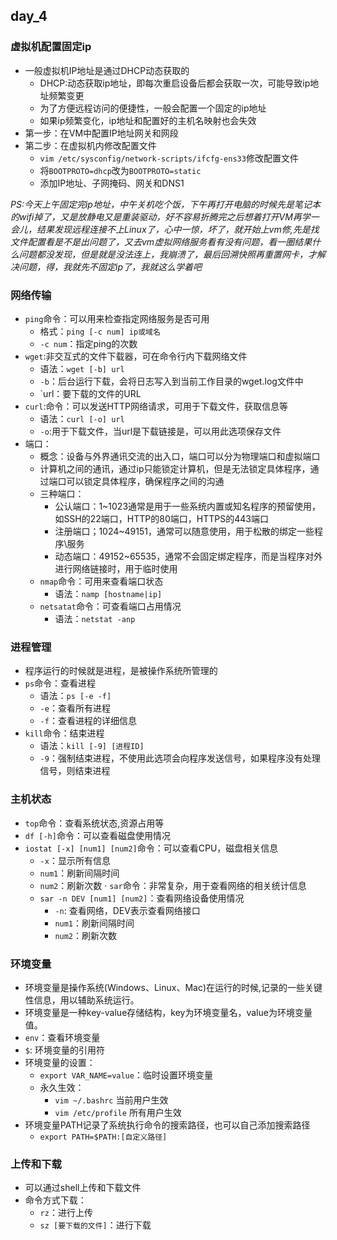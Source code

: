 ## day_4
### 虚拟机配置固定ip
- 一般虚拟机IP地址是通过DHCP动态获取的
    - DHCP:动态获取ip地址，即每次重启设备后都会获取一次，可能导致ip地址频繁变更
    - 为了方便远程访问的便捷性，一般会配置一个固定的ip地址
    - 如果ip频繁变化，ip地址和配置好的主机名映射也会失效
- 第一步：在VM中配置IP地址网关和网段
- 第二步：在虚拟机内修改配置文件
    - `vim /etc/sysconfig/network-scripts/ifcfg-ens33`修改配置文件
    - 将`BOOTPROTO=dhcp`改为`BOOTPROTO=static`
    - 添加IP地址、子网掩码、网关和DNS1  


*PS:今天上午固定完ip地址，中午关机吃个饭，下午再打开电脑的时候先是笔记本的wifi掉了，又是放静电又是重装驱动，好不容易折腾完之后想着打开VM再学一会儿，结果发现远程连接不上Linux了，心中一惊，坏了，就开始上vm修,先是找文件配置看是不是出问题了，又去vm虚拟网络服务看有没有问题，看一圈结果什么问题都没发现，但是就是没法连上，我崩溃了，最后回溯快照再重置网卡，才解决问题，得，我就先不固定ip了，我就这么学着吧*

### 网络传输
- `ping`命令：可以用来检查指定网络服务是否可用
    - 格式：`ping [-c num] ip或域名`
    - `-c num`：指定ping的次数
- `wget`:非交互式的文件下载器，可在命令行内下载网络文件
    - 语法：`wget [-b] url`
    - `-b`：后台运行下载，会将日志写入到当前工作目录的wget.log文件中
    - `url：要下载的文件的URL
- `curl`:命令：可以发送HTTP网络请求，可用于下载文件，获取信息等
    - 语法：`curl [-o] url`
    - `-o`:用于下载文件，当url是下载链接是，可以用此选项保存文件
- 端口：
    - 概念：设备与外界通讯交流的出入口，端口可以分为物理端口和虚拟端口
    - 计算机之间的通讯，通过ip只能锁定计算机，但是无法锁定具体程序，通过端口可以锁定具体程序，确保程序之间的沟通
    - 三种端口：
        - 公认端口：1~1023通常是用于一些系统内置或知名程序的预留使用，如SSH的22端口，HTTP的80端口，HTTPS的443端口
        - 注册端口；1024~49151，通常可以随意使用，用于松散的绑定一些程序\服务
        - 动态端口：49152~65535，通常不会固定绑定程序，而是当程序对外进行网络链接时，用于临时使用
    - `nmap`命令：可用来查看端口状态
        - 语法：`namp [hostname|ip]`
    - `netsatat`命令：可查看端口占用情况
        - 语法：`netstat -anp`
### 进程管理
- 程序运行的时候就是进程，是被操作系统所管理的
- `ps`命令：查看进程
    - 语法：`ps [-e -f]`
    - `-e`：查看所有进程
    - `-f`：查看进程的详细信息
- `kill`命令：结束进程
    - 语法：`kill [-9] [进程ID]`
    - `-9`：强制结束进程，不使用此选项会向程序发送信号，如果程序没有处理信号，则结束进程
### 主机状态
- `top`命令：查看系统状态,资源占用等
- `df [-h]`命令：可以查看磁盘使用情况
- `iostat [-x] [num1] [num2]`命令：可以查看CPU，磁盘相关信息
    - `-x`：显示所有信息
    - `num1`：刷新间隔时间
    - `num2`：刷新次数
· `sar`命令：非常复杂，用于查看网络的相关统计信息
    - `sar -n DEV [num1] [num2]`：查看网络设备使用情况
        - `-n`: 查看网络，DEV表示查看网络接口
        - `num1`：刷新间隔时间
        - `num2`：刷新次数
### 环境变量
- 环境变量是操作系统(Windows、Linux、Mac)在运行的时候,记录的一些关键性信息，用以辅助系统运行。
- 环境变量是一种key-value存储结构，key为环境变量名，value为环境变量值。
- `env`：查看环境变量
- `$`: 环境变量的引用符
- 环境变量的设置：
    - `export VAR_NAME=value`：临时设置环境变量
    - 永久生效：
        - `vim ~/.bashrc` 当前用户生效
        - `vim /etc/profile` 所有用户生效
- 环境变量PATH记录了系统执行命令的搜索路径，也可以自己添加搜索路径
    - `export PATH=$PATH:[自定义路径]`
### 上传和下载
- 可以通过shell上传和下载文件
- 命令方式下载：
    - `rz`：进行上传
    - `sz [要下载的文件]`：进行下载